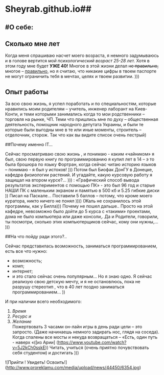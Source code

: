 # Sheyrab.github.io##
#О себе:
-------
## Сколько мне лет

Когда меня спрашиваю насчет моего возраста, я немного задумываюсь и в голове вертится *мой психологический возраст 25-28 лет.*
Хотя в этом году мне будет **УЖЕ 40!** Многое в этой жизни делал <del> не правильно,</del> многое – <ins>правильно,</ins> но я считаю, 
что никакие цифры в твоем паспорте не могут ограничить тебя в  мечтах, целях и твоем развитии. )))

## Опыт работы

За всю свою жизнь, я успел поработать и по специальностям, которые нравились моим родителям – учитель, инженер лаборант на Киев-Конти, 
и теми которыми занимались когда то мои родственники – торговля на рынке, ЧП. Теми что пришлись мне по духу – общественная деятельность,
помощник народного депутата Украины,
и были те которые были выгодны мне в те или иные моменты, строитель – отделочник, сторож. Так что как вы видите список очень пестрый)

##Почему именно IT…

Сейчас просматриваю свою жизнь , и понимаю  - каким  «чайником» я был, свою первую книгу по программированию я купил лет в 14 – э то была брошюра по языку Фортран, когда сейчас читаю историю языков – понимаю  - я был у истоков! ))) Потом был Биофак ДонГУ в Донецке, кафедра физиологии растений. И  угадайте, какую курсовую работу я защищал на втором курсе?... ))) :
«Графический способ вывода результатов экспериментов с помощью ПК» - это был 96 год и старые НАШИ ПК с маленьким экраном и памятью в 500 кб и 5.25 гибкие диски )) Писал на Паскале… Поставили 5 баллов – потому, что кроме моего куратора, никто ничего не понял )))) (Жаль не сохранилось этой программы, как  у Билла)))
Почему не пошел дальше.. Просто на этой кафедре, невозможно было дойти до 5 курса с «такими» проектами, дома не было компьютера или даже консоли,. Да и Родители, говорили, ты посмотри, сколько этих компьютерщиков сейчас, кому они нужны,… )))

##На что пойду ради этого?..

Сейчас представилась возможность, заниматься программированием, есть все что нужно:
* возможность;
* комп;
* интернет;
* и это стало сейчас очень популярным… Но я знаю одно. Я сейчас реализую свою детскую мечту, и я не остановлюсь, пока не разрушу стереотип , что в 40 лет поздно заниматься программированием… ))

И при наличии всего необходимого: 

1. *Время*  
2. *Ресурс и*  
3. *Желание*  
Пожертвовать 3 часами он-лайн игры в день ради цели – это запросто. (Даже начинаешь немного задирать нос, глядя на соседа). Когда спалены все мосты и некуда возвращаться – «Есть, один путь  - наверх «([из Арии] (https://www.youtube.com/watch?v=5J2kCh0sskE)) 
Читать, учиться (очень приятно почувствовать себя студентом) и достигать )))

![Прийти ! Увидеть! Освоить!] (http://www.proreklamu.com/media/upload/news/44450/6354.jpg)  
